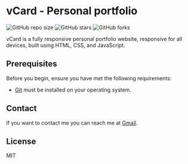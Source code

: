 # vCard - Personal portfolio

![GitHub repo size](https://img.shields.io/github/repo-size/divyesh-pansuriya/divyesh.profile.github.io)
![GitHub stars](https://img.shields.io/github/stars/divyesh-pansuriya/divyesh.profile.github.io?style=social)
![GitHub forks](https://img.shields.io/github/forks/divyeshpansuriya-ios/divyesh.profile.github.io?style=social)

vCard is a fully responsive personal portfolio website, responsive for all devices, built using HTML, CSS, and JavaScript.

## Prerequisites

Before you begin, ensure you have met the following requirements:

* [Git](https://git-scm.com/downloads "Download Git") must be installed on your operating system.

## Contact

If you want to contact me you can reach me at [Gmail](adpansuriya2000@gmail.com).

## License

MIT

